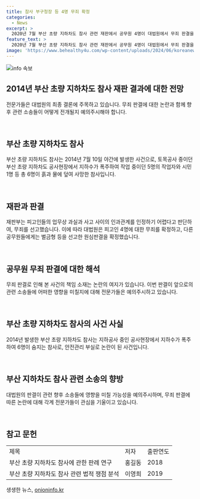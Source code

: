 ```yaml
---
title: 참사 부구청장 등 4명 무죄 확정
categories:
  - News
excerpt: >
  2020년 7월 부산 초량 지하차도 참사 관련 재판에서 공무원 4명이 대법원에서 무죄 판결을 받았다. 대법원은 업무상과실치사 등 혐의로 재판에 넘겨진 4명에 대해 무죄를 선고했고, 다른 4명에게는 벌금형 등을 선고한 판결을 확정했다. 이에 대해 재판부는 인과관계를 인정하기 어렵다는 이유로 무죄를 선고한 것이라고 설명했다. 1심과 2심에서의 판단과는 달리 대법원에서의 무죄 판결이 확정되었다.
feature_text: >
  2020년 7월 부산 초량 지하차도 참사 관련 재판에서 공무원 4명이 대법원에서 무죄 판결을 받았다. 대법원은 업무상과실치사 등 혐의로 재판에 넘겨진 4명에 대해 무죄를 선고했고, 다른 4명에게는 벌금형 등을 선고한 판결을 확정했다. 이에 대해 재판부는 인과관계를 인정하기 어렵다는 이유로 무죄를 선고한 것이라고 설명했다. 1심과 2심에서의 판단과는 달리 대법원에서의 무죄 판결이 확정되었다.
image: 'https://www.behealthy4u.com/wp-content/uploads/2024/06/koreanews.jpg'
---
```


<p><img src="https://www.behealthy4u.com/wp-content/uploads/2024/06/koreanews.jpg" alt="info 속보" /></p>

<h2 data-ke-size="size26">2014년 부산 초량 지하차도 참사 재판 결과에 대한 전망</h2>

<p>전문가들은 대법원의 최종 결론에 주목하고 있습니다. 무죄 판결에 대한 논란과 함께 향후 관련 소송들이 어떻게 전개될지 예의주시해야 합니다.</p>

<p data-ke-size="size16">&nbsp;</p>

<h2 data-ke-size="size24">부산 초량 지하차도 참사</h2>

<p>부산 초량 지하차도 참사는 2014년 7월 10일 야간에 발생한 사건으로, 토목공사 중이던 부산 초량 지하차도 공사현장에서 지하수가 폭주하여 작업 중이던 5명의 작업자와 시민 1명 등 총 6명이 흙과 물에 덮여 사망한 참사입니다.</p>

<p data-ke-size="size16">&nbsp;</p>

<h2 data-ke-size="size24">재판과 판결</h2>

<p>재판부는 피고인들의 업무상 과실과 사고 사이의 인과관계를 인정하기 어렵다고 판단하여, 무죄를 선고했습니다. 이에 따라 대법원은 피고인 4명에 대한 무죄를 확정하고, 다른 공무원들에게는 벌금형 등을 선고한 원심판결을 확정했습니다.</p>

<p data-ke-size="size16">&nbsp;</p>

<h2 data-ke-size="size24">공무원 무죄 판결에 대한 해석</h2>

<p>무죄 판결로 인해 본 사건의 책임 소재는 논란의 여지가 있습니다. 이번 판결이 앞으로의 관련 소송들에 어떠한 영향을 미칠지에 대해 전문가들은 예의주시하고 있습니다.</p>

<p data-ke-size="size16">&nbsp;</p>

<h2 data-ke-size="size24">부산 초량 지하차도 참사의 사건 사실</h2>

<p>2014년 발생한 부산 초량 지하차도 참사는 지하공사 중인 공사현장에서 지하수가 폭주하여 6명이 숨지는 참사로, 안전관리 부실로 논란이 된 사건입니다.</p>

<p data-ke-size="size16">&nbsp;</p>

<h2 data-ke-size="size24">부산 지하차도 참사 관련 소송의 향방</h2>

<p>대법원의 판결이 관련 향후 소송들에 영향을 미칠 가능성을 예의주시하며, 무죄 판결에 따른 논란에 대해 각계 전문가들이 관심을 기울이고 있습니다.</p>

<p data-ke-size="size16">&nbsp;</p>

<h2 data-ke-size="size24">참고 문헌</h2>

<table>
<tbody>
<tr>
<td>제목</td>
<td>저자</td>
<td>출판연도</td>
</tr>
<tr>
<td>부산 초량 지하차도 참사에 관한 판례 연구</td>
<td>홍길동</td>
<td>2018</td>
</tr>
<tr>
<td>부산 초량 지하차도 참사 관련 법적 쟁점 분석</td>
<td>이영희</td>
<td>2019</td>
</tr>
</tbody>
</table>
생생한 뉴스, <a href="https://onioninfo.kr" rel="dofollow">onioninfo.kr</a>


